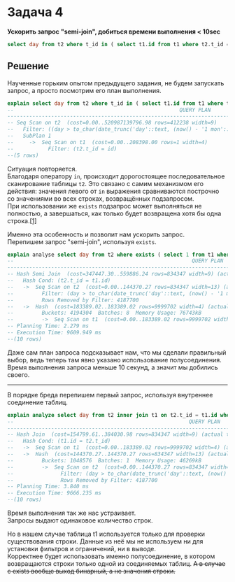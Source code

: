 # Задача 4
**Ускорить запрос "semi-join", добиться времени выполнения < 10sec**
```sql
select day from t2 where t_id in ( select t1.id from t1 where t2.t_id = t1.id) and day > to_char(date_trunc('day',now()- '1 months'::interval),'yyyymmdd');
```
## Решение
Наученные горьким опытом предыдущего задания, не будем запускать запрос, а просто посмотрим его план выполнения.
```sql
explain select day from t2 where t_id in ( select t1.id from t1 where t2.t_id = t1.id) and day > to_char(date_trunc('day',now()- '1 months'::interval),'yyyymmdd');
--                                                     QUERY PLAN
---------------------------------------------------------------------------------------------------------------------
-- Seq Scan on t2  (cost=0.00..520987139796.98 rows=412238 width=9)
--   Filter: ((day > to_char(date_trunc('day'::text, (now() - '1 mon'::interval)), 'yyyymmdd'::text)) AND (SubPlan 1))
--   SubPlan 1
--     ->  Seq Scan on t1  (cost=0.00..208398.00 rows=1 width=4)
--           Filter: (t2.t_id = id)
--(5 rows)
```
Ситуация повторяется. \
Благодаря оператору `in`, происходит дорогостоящее последовательное сканирование таблицы `t2`. Это связано с самим механизмом его действия: значения левого от `in` выражения сравниваются построчно со значениями во всех строках, возвращённых подзапросом.\
При использовании же `exists` подзапрос может выполняться не полностью, а завершаться, как только будет возвращена хотя бы одна строка.[[1]](https://postgrespro.ru/docs/postgresql/9.6/functions-subquery)

Именно эта особенность и позволит нам ускорить запрос.\
Перепишем запрос "semi-join", используя `exists`.
```sql
explain analyse select day from t2 where exists ( select 1 from t1 where t2.t_id = t1.id) and day > to_char(date_trunc('day', now() - '1 months'::interval), 'yyyymmdd');
--                                                         QUERY PLAN
-----------------------------------------------------------------------------------------------------------------------------
-- Hash Semi Join  (cost=347447.30..559886.24 rows=834347 width=9) (actual time=2381.540..9582.410 rows=812300 loops=1)
--   Hash Cond: (t2.t_id = t1.id)
--   ->  Seq Scan on t2  (cost=0.00..144370.27 rows=834347 width=13) (actual time=0.018..5287.235 rows=812300 loops=1)
--         Filter: (day > to_char(date_trunc('day'::text, (now() - '1 mon'::interval)), 'yyyymmdd'::text))
--         Rows Removed by Filter: 4187700
--   ->  Hash  (cost=183389.02..183389.02 rows=9999702 width=4) (actual time=2376.129..2376.130 rows=10000000 loops=1)
--         Buckets: 4194304  Batches: 8  Memory Usage: 76743kB
--         ->  Seq Scan on t1  (cost=0.00..183389.02 rows=9999702 width=4) (actual time=0.033..1058.040 rows=10000000 loops=1)
-- Planning Time: 2.279 ms
-- Execution Time: 9609.949 ms
--(10 rows)
```
Даже сам план запроса подсказывает нам, что мы сделали правильный выбор, ведь теперь там явно указано использование полусоединения.\
Время выполнения запроса меньше 10 секунд, а значит мы добились своего.

---
В порядке бреда перепишем первый запрос, используя внутреннее соединение таблиц.
```sql
explain analyze select day from t2 inner join t1 on t2.t_id = t1.id where t2.day > to_char(date_trunc('day', now() - '1 months'::interval), 'yyyymmdd');
--                                                        QUERY PLAN
---------------------------------------------------------------------------------------------------------------------------
-- Hash Join  (cost=154799.61..384030.98 rows=834347 width=9) (actual time=6229.114..9641.411 rows=812300 loops=1)
--   Hash Cond: (t1.id = t2.t_id)
--   ->  Seq Scan on t1  (cost=0.00..183389.02 rows=9999702 width=4) (actual time=0.043..916.455 rows=10000000 loops=1)
--   ->  Hash  (cost=144370.27..144370.27 rows=834347 width=13) (actual time=6226.499..6226.500 rows=812300 loops=1)
--         Buckets: 1048576  Batches: 1  Memory Usage: 46269kB
--         ->  Seq Scan on t2  (cost=0.00..144370.27 rows=834347 width=13) (actual time=0.088..6029.498 rows=812300 loops=1)
--               Filter: (day > to_char(date_trunc('day'::text, (now() - '1 mon'::interval)), 'yyyymmdd'::text))
--               Rows Removed by Filter: 4187700
-- Planning Time: 3.840 ms
-- Execution Time: 9666.235 ms
--(10 rows)
```
Время выполнения так же нас устраивает.\
Запросы выдают одинаковое количество строк.

Но в нашем случае таблица t1 используется только для проверки существования строки. Данные из неё мы не используем ни для установки фильтров и ограничений, ни в выводе.\
Корректнее будет использовать именно полусоединение, в котором возвращаются строки только одной из соединяемых таблиц. <s>А в случае с exists вообще выход бинарный, а не значения строки.</s>

